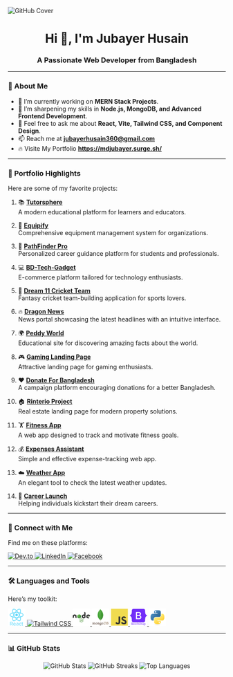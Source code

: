 ![GitHub Cover](https://github.com/user-attachments/assets/7eae60a8-79a8-4fce-8671-9efd3c5d14e4)

<h1 align="center">Hi 👋, I'm Jubayer Husain</h1>
<h3 align="center">A Passionate Web Developer from Bangladesh</h3>

---

### 🌱 About Me
- 🔭 I’m currently working on **MERN Stack Projects**.  
- 🌱 I’m sharpening my skills in **Node.js, MongoDB, and Advanced Frontend Development**.  
- 💬 Feel free to ask me about **React, Vite, Tailwind CSS, and Component Design**.  
- 📫 Reach me at **jubayerhusain360@gmail.com**
- 🔥 Visite My Portfolio **https://mdjubayer.surge.sh/**

---

### 🚀 Portfolio Highlights
Here are some of my favorite projects:  
1. 📚 **[Tutorsphere](https://turtorsphere.web.app/)**  
   A modern educational platform for learners and educators.

2. 🏢 **[Equipify](https://equipify-603ef.web.app/)**  
   Comprehensive equipment management system for organizations.

3. 🌟 **[PathFinder Pro](https://pathfinder-pro-b76a5.web.app/)**  
   Personalized career guidance platform for students and professionals.

4. 💻 **[BD-Tech-Gadget](https://bd-tech-gadget.surge.sh/)**  
   E-commerce platform tailored for technology enthusiasts.

5. 🏏 **[Dream 11 Cricket Team](https://rj-assignment07.surge.sh/)**  
   Fantasy cricket team-building application for sports lovers.

6. 🔥 **[Dragon News](https://jubayerhusain.github.io/dragon-news/)**  
   News portal showcasing the latest headlines with an intuitive interface.

7. 🌍 **[Peddy World](https://assignment06peddyworld.surge.sh/)**  
   Educational site for discovering amazing facts about the world.

8. 🎮 **[Gaming Landing Page](https://jubayerhusain.github.io/gaming-landing-page/)**  
   Attractive landing page for gaming enthusiasts.

9. ❤️ **[Donate For Bangladesh](https://jubayerhusain.github.io/Assignment-05/index.html)**  
   A campaign platform encouraging donations for a better Bangladesh.

10. 🏠 **[Rinterio Project](https://jubayerhusain.github.io/Assignment-03/)**  
    Real estate landing page for modern property solutions.

11. 🏋️ **[Fitness App](https://jubayerhusain.github.io/Assignment-no-02/)**  
    A web app designed to track and motivate fitness goals.

12. 💰 **[Expenses Assistant](https://jubayerhusain.github.io/expenses-assistant-web-app/)**  
    Simple and effective expense-tracking web app.

13. ☁️ **[Weather App](https://jubayerhusain.github.io/Weather-app/)**  
    An elegant tool to check the latest weather updates.

14. 💼 **[Career Launch](https://jubayerhusain.github.io/Career-Launch/)**  
    Helping individuals kickstart their dream careers.
---

### 🤝 Connect with Me
Find me on these platforms:  
<p align="left">
  <a href="https://dev.to/jubayer" target="_blank">
    <img src="https://raw.githubusercontent.com/rahuldkjain/github-profile-readme-generator/master/src/images/icons/Social/devto.svg" alt="Dev.to" height="30" width="40" />
  </a>
  <a href="https://linkedin.com/in/jubayer-husain" target="_blank">
    <img src="https://raw.githubusercontent.com/rahuldkjain/github-profile-readme-generator/master/src/images/icons/Social/linked-in-alt.svg" alt="LinkedIn" height="30" width="40" />
  </a>
  <a href="https://fb.com/jubayer-husain" target="_blank">
    <img src="https://raw.githubusercontent.com/rahuldkjain/github-profile-readme-generator/master/src/images/icons/Social/facebook.svg" alt="Facebook" height="30" width="40" />
  </a>
</p>

---

### 🛠️ Languages and Tools
Here’s my toolkit:  
<p align="left">
  <a href="https://reactjs.org/" target="_blank">
    <img src="https://raw.githubusercontent.com/devicons/devicon/master/icons/react/react-original-wordmark.svg" alt="React.js" width="40" height="40" />
  </a>
  <a href="https://tailwindcss.com/" target="_blank">
    <img src="https://www.vectorlogo.zone/logos/tailwindcss/tailwindcss-icon.svg" alt="Tailwind CSS" width="40" height="40" />
  </a>
  <a href="https://nodejs.org" target="_blank">
    <img src="https://raw.githubusercontent.com/devicons/devicon/master/icons/nodejs/nodejs-original-wordmark.svg" alt="Node.js" width="40" height="40" />
  </a>
  <a href="https://www.mongodb.com/" target="_blank">
    <img src="https://raw.githubusercontent.com/devicons/devicon/master/icons/mongodb/mongodb-original-wordmark.svg" alt="MongoDB" width="40" height="40" />
  </a>
  <a href="https://www.javascript.com/" target="_blank">
    <img src="https://raw.githubusercontent.com/devicons/devicon/master/icons/javascript/javascript-original.svg" alt="JavaScript" width="40" height="40" />
  </a>
  <a href="https://getbootstrap.com/" target="_blank">
    <img src="https://raw.githubusercontent.com/devicons/devicon/master/icons/bootstrap/bootstrap-plain-wordmark.svg" alt="Bootstrap" width="40" height="40" />
  </a>
  <a href="https://www.python.org" target="_blank">
    <img src="https://raw.githubusercontent.com/devicons/devicon/master/icons/python/python-original.svg" alt="Python" width="40" height="40" />
  </a>
</p>

---

### 📊 GitHub Stats  
<p align="center">
  <img src="https://github-readme-stats.vercel.app/api?username=jubayerhusain&show_icons=true&theme=radical" alt="GitHub Stats" />
  <img src="https://github-readme-streak-stats.herokuapp.com/?user=jubayerhusain&theme=radical" alt="GitHub Streaks" />
  <img src="https://github-readme-stats.vercel.app/api/top-langs?username=jubayerhusain&langs_count=10&show_icons=true&locale=en&layout=compact&theme=radical" alt="Top Languages" />
</p>



